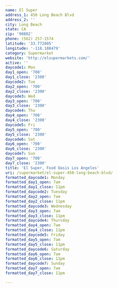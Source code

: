 ```yaml
---
name: El Super
address_1: 450 Long Beach Blvd
address_2: ''
city: Long Beach
state: CA
zip: '90802'
phone: (562) 257-1574
latitude: '33.772805'
longitude: '-118.188479'
category: Supermarket
website: 'http://elsupermarkets.com/'
active: ''
daycode1: Mon
day1_open: '700'
day1_close: '2300'
daycode2: Tue
day2_open: '700'
day2_close: '2300'
daycode3: Wed
day3_open: '700'
day3_close: '2300'
daycode4: Thu
day4_open: '700'
day4_close: '2300'
daycode5: Fri
day5_open: '700'
day5_close: '2300'
daycode6: Sat
day6_open: '700'
day6_close: '2300'
daycode7: Sun
day7_open: '700'
day7_close: '2300'
title: 'El Super, Food Oasis Los Angeles'
uri: /supermarket/el-super-450-long-beach-blvd/
formatted_daycode1: Monday
formatted_day1_open: 7am
formatted_day1_close: 11pm
formatted_daycode2: Tuesday
formatted_day2_open: 7am
formatted_day2_close: 11pm
formatted_daycode3: Wednesday
formatted_day3_open: 7am
formatted_day3_close: 11pm
formatted_daycode4: Thursday
formatted_day4_open: 7am
formatted_day4_close: 11pm
formatted_daycode5: Friday
formatted_day5_open: 7am
formatted_day5_close: 11pm
formatted_daycode6: Saturday
formatted_day6_open: 7am
formatted_day6_close: 11pm
formatted_daycode7: Sunday
formatted_day7_open: 7am
formatted_day7_close: 11pm

---
```



